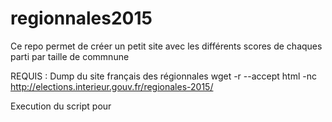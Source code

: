 # regionnales2015

Ce repo permet de créer un petit site avec les différents scores de chaques parti par taille de commnune

REQUIS : Dump du site français des régionnales
    wget -r --accept html -nc http://elections.interieur.gouv.fr/regionales-2015/

Execution du script pour
